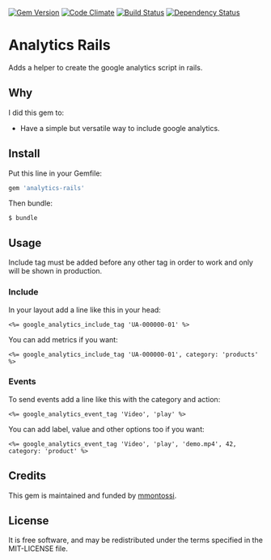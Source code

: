 [![Gem Version](https://badge.fury.io/rb/analytics-rails.svg)](http://badge.fury.io/rb/analytics-rails)
[![Code Climate](https://codeclimate.com/github/mmontossi/analytics-rails/badges/gpa.svg)](https://codeclimate.com/github/mmontossi/analytics-rails)
[![Build Status](https://travis-ci.org/mmontossi/analytics-rails.svg)](https://travis-ci.org/mmontossi/analytics-rails)
[![Dependency Status](https://gemnasium.com/mmontossi/analytics-rails.svg)](https://gemnasium.com/mmontossi/analytics-rails)

# Analytics Rails

Adds a helper to create the google analytics script in rails.

## Why

I did this gem to:

- Have a simple but versatile way to include google analytics.

## Install

Put this line in your Gemfile:
```ruby
gem 'analytics-rails'
```

Then bundle:
```
$ bundle
```

## Usage

Include tag must be added before any other tag in order to work and only will be shown in production.

### Include

In your layout add a line like this in your head:
```erb
<%= google_analytics_include_tag 'UA-000000-01' %>
```

You can add metrics if you want:
```erb
<%= google_analytics_include_tag 'UA-000000-01', category: 'products' %>
```

### Events

To send events add a line like this with the category and action:
```erb
<%= google_analytics_event_tag 'Video', 'play' %>
```

You can add label, value and other options too if you want:
```erb
<%= google_analytics_event_tag 'Video', 'play', 'demo.mp4', 42, category: 'product' %>
```

## Credits

This gem is maintained and funded by [mmontossi](https://github.com/mmontossi).

## License

It is free software, and may be redistributed under the terms specified in the MIT-LICENSE file.
